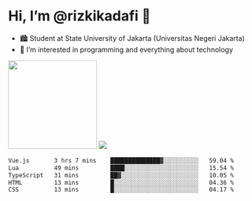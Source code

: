 # Hi, I’m @rizkikadafi 👋
- 🏙 Student at State University of Jakarta (Universitas Negeri Jakarta)
- 👀 I’m interested in programming and everything about technology
<img height="180em" src="https://github-readme-stats.vercel.app/api?username=rizkikadafi&show_icons=true&hide_border=true&&count_private=true&include_all_commits=true" />
<img src="https://github-readme-stats.vercel.app/api/top-langs/?username=rizkikadafi&show_icons=true&hide_border=true&&count_private=true&include_all_commits=true" />

<!--START_SECTION:waka-->

```txt
Vue.js       3 hrs 7 mins    ██████████████▓░░░░░░░░░░   59.04 %
Lua          49 mins         ████░░░░░░░░░░░░░░░░░░░░░   15.54 %
TypeScript   31 mins         ██▓░░░░░░░░░░░░░░░░░░░░░░   10.05 %
HTML         13 mins         █░░░░░░░░░░░░░░░░░░░░░░░░   04.36 %
CSS          13 mins         █░░░░░░░░░░░░░░░░░░░░░░░░   04.17 %
```

<!--END_SECTION:waka-->

<!---
rizkikadafi/rizkikadafi is a ✨ special ✨ repository because its `README.md` (this file) appears on your GitHub profile.
You can click the Preview link to take a look at your changes.
--->

